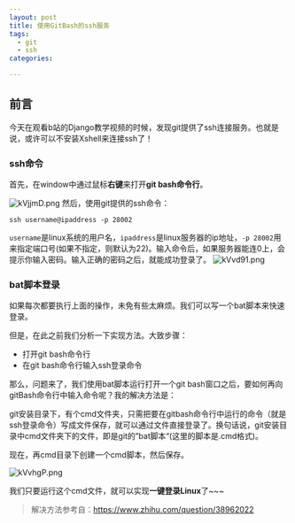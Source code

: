 ```yaml
---
layout: post
title: 使用GitBash的ssh服务
tags: 
  - git
  - ssh
categories:

---
```

## 前言
今天在观看b站的Django教学视频的时候，发现git提供了ssh连接服务。也就是说，或许可以不安装Xshell来连接ssh了！
<!-- more -->
### ssh命令

首先，在window中通过鼠标**右键**来打开**git bash命令行**。

![kVjjmD.png](https://s2.ax1x.com/2019/01/24/kVjjmD.png)
然后，使用git提供的ssh命令：

```shell
ssh username@ipaddress -p 28002
```

`username`是linux系统的用户名，`ipaddress`是linux服务器的ip地址，`-p 28002`用来指定端口号(如果不指定，则默认为22)。输入命令后，如果服务器能连0上，会提示你输入密码。输入正确的密码之后，就能成功登录了。
![kVvd91.png](https://s2.ax1x.com/2019/01/24/kVvd91.png)

### bat脚本登录

如果每次都要执行上面的操作，未免有些太麻烦。我们可以写一个bat脚本来快速登录。

但是，在此之前我们分析一下实现方法。大致步骤：

- 打开git bash命令行
- 在git bash命令行输入ssh登录命令

那么，问题来了，我们使用bat脚本运行打开一个git bash窗口之后，要如何再向gitBash命令行中输入命令呢？我的解决方法是：

git安装目录下，有个cmd文件夹，只需把要在gitbash命令行中运行的命令（就是ssh登录命令）写成文件保存，就可以通过文件直接登录了。换句话说，git安装目录中cmd文件夹下的文件，即是git的”bat脚本“(这里的脚本是.cmd格式)。

现在，再cmd目录下创建一个cmd脚本，然后保存。

![kVvhgP.png](https://s2.ax1x.com/2019/01/24/kVvhgP.png)

我们只要运行这个cmd文件，就可以实现**一键登录Linux**了~~~

> 解决方法参考自：https://www.zhihu.com/question/38962022